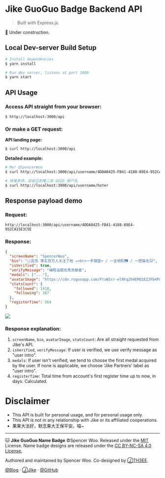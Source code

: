 # Jike GuoGuo Badge Backend API

> Built with Express.js.

🚧 Under construction. 

## Local Dev-server Build Setup

``` bash
# Install dependencies
$ yarn install

# Run dev server, listens at port 3000
$ yarn start
```

## API Usage

### Access API straight from your browser:

```
$ http://localhost:3000/api
```

### Or make a GET request:

**API landing page:**

``` bash
$ curl http://localhost:3000/api
```

**Detailed example:**

``` bash
# Me! @SpencerWoo 
$ curl http://localhost:3000/api/username/4DDA0425-FB41-4188-89E4-952CA15E3C5E

# 栈堆老师，目前见到唯二非 UUID 用户名
$ curl http://localhost:3000/api/username/hoter 
```

## Response payload demo

### Request:

`http://localhost:3000/api/username/4DDA0425-FB41-4188-89E4-952CA15E3C5E`

### Response:

```json
{
  "screenName": "SpencerWoo",
  "bio": "Ⓙ瓦恁 等五百万人关注了他 ➭<br>一手键盘⌨️ / 一支相机📷 / 一把猫毛🐱",
  "isVerified": true,
  "verifyMessage": "编程话题优秀贡献者",
  "medals": ["..."],
  "avatarImage": "https://cdn.ruguoapp.com/FtuW2cr-elNtq2O4EMQ1EZJFb4Pw.jpg?imageView2/0/w/300/h/300/q/100!",
  "statsCount": {
    "followed": 1418,
    "following": 367
  },
  "registerTime": 564
}
```

![](https://i.loli.net/2018/11/24/5bf948f010737.png)

### Response explanation:

1. `screenName`, `bio`, `avatarImage`, `statsCount`: Are all straight requested from Jike's API.
2. `isVerified`, `verifyMessage`: If user is verified, we use verify message as "user intro".
3. `medals`: If user isn't verified, we tend to choose the first medal acquired by the user. If none is applicable, we choose 'Jike Partners' label as "user intro".
4. `registerTime`: Total time from account's first register time up to now, in days. Calculated.

# Disclaimer

- This API is built for personal usage, and for personal usage only.
- This API is not in any relationship with Jike or its affiliated cooperations.
- 果果大法好，默念果大王保平安。喵~

---

🐱 **Jike GuoGuo Name Badge** ©Spencer Woo. Released under the [MIT](https://github.com/spencerwooo/jike-guoguo-badge/blob/master/LICENSE) License. Name badge designs are released under the [CC BY-NC-SA 4.0 License.](https://creativecommons.org/licenses/by-nc-sa/4.0/)

Authored and maintained by Spencer Woo. Co-designed by [ⒿTH3EE](https://web.okjike.com/user/E0BBAACD-3991-49E3-916C-6A67430380A7).

[@Blog](https://spencerwoo.com/) · [ⒿJike](https://web.okjike.com/user/4DDA0425-FB41-4188-89E4-952CA15E3C5E/post) · [@GitHub](https://github.com/spencerwooo)
